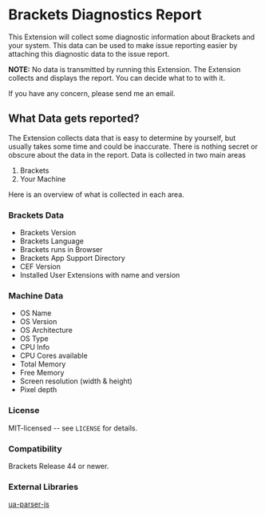 # Brackets Diagnostics Report

This Extension will collect some diagnostic information about Brackets and your system. This data can be used to make issue reporting easier by attaching this diagnostic data to the issue report.

**NOTE:** No data is transmitted by running this Extension. The Extension collects and displays the report. You can decide what to to with it.

If you have any concern, please send me an email.

## What Data gets reported?

The Extension collects data that is easy to determine by yourself, but usually takes some time and could be inaccurate. There is nothing secret or obscure about the data in the report. Data is collected in two main areas

1. Brackets
2. Your Machine

Here is an overview of what is collected in each area.

### Brackets Data

* Brackets Version
* Brackets Language
* Brackets runs in Browser
* Brackets App Support Directory
* CEF Version
* Installed User Extensions with name and version

### Machine Data

* OS Name
* OS Version
* OS Architecture
* OS Type
* CPU Info
* CPU Cores available
* Total Memory
* Free Memory
* Screen resolution (width & height)
* Pixel depth

### License
MIT-licensed -- see `LICENSE` for details.

### Compatibility
Brackets Release 44 or newer.

### External Libraries
[ua-parser-js](http://github.com/faisalman/ua-parser-js)
